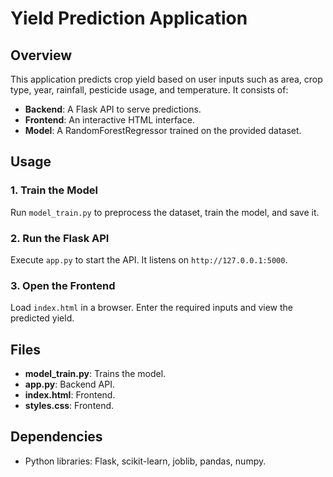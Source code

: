 # Yield Prediction Application

## Overview

This application predicts crop yield based on user inputs such as area, crop type, year, rainfall, pesticide usage, and temperature. It consists of:

- **Backend**: A Flask API to serve predictions.
- **Frontend**: An interactive HTML interface.
- **Model**: A RandomForestRegressor trained on the provided dataset.

## Usage

### 1. Train the Model

Run `model_train.py` to preprocess the dataset, train the model, and save it.

### 2. Run the Flask API

Execute `app.py` to start the API. It listens on `http://127.0.0.1:5000`.

### 3. Open the Frontend

Load `index.html` in a browser. Enter the required inputs and view the predicted yield.

## Files

- **model_train.py**: Trains the model.
- **app.py**: Backend API.
- **index.html**: Frontend.
- **styles.css**: Frontend.

## Dependencies

- Python libraries: Flask, scikit-learn, joblib, pandas, numpy.
